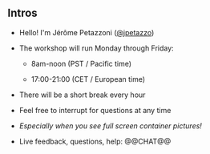 ## Intros

- Hello! I'm Jérôme Petazzoni ([@jpetazzo](https://twitter.com/jpetazzo))

- The workshop will run Monday through Friday:

  - 8am-noon (PST / Pacific time)

  - 17:00-21:00 (CET / European time)

- There will be a short break every hour

- Feel free to interrupt for questions at any time

- *Especially when you see full screen container pictures!*

- Live feedback, questions, help: @@CHAT@@
